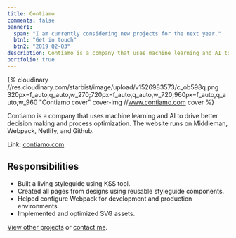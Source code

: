 ```yaml
---
title: Contiamo
comments: false
banner1:
  span: "I am currently considering new projects for the next year."
  btn1: "Get in touch"
  btn2: "2019 Q2-Q3"
description: Contiamo is a company that uses machine learning and AI to drive better decision making and process optimization. The website runs on Middleman, Webpack, Netlify, and Github.
portfolio: true
---
```


{% cloudinary //res.cloudinary.com/starbist/image/upload/v1526983573/c_ob598q.png 320px=f_auto,q_auto,w_270;720px=f_auto,q_auto,w_720;960px=f_auto,q_auto,w_960 "Contiamo cover" cover-img //www.contiamo.com cover %}

Contiamo is a company that uses machine learning and AI to drive better decision making and process optimization. The website runs on Middleman, Webpack, Netlify, and Github.

Link: [contiamo.com](//www.contiamo.com)

## Responsibilities

- Built a living styleguide using KSS tool.
- Created all pages from designs using reusable styleguide components.
- Helped configure Webpack for development and production environments.
- Implemented and optimized SVG assets.

[View other projects](/portfolio/) or [contact me](/about-me/).

